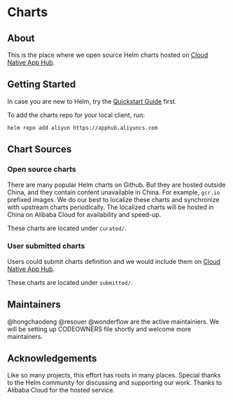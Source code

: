 # Charts

## About <a name = "about"></a>

This is the place where we open source Helm charts hosted on [Cloud Native App Hub](https://developer.aliyun.com/hub).

## Getting Started <a name = "getting_started"></a>

In case you are new to Helm, try the [Quickstart Guide](https://helm.sh/docs/using_helm/) first.

To add the charts repo for your local client, run:

```
helm repo add aliyun https://apphub.aliyuncs.com
```

## Chart Sources

### Open source charts

There are many popular Helm charts on Github.
But they are hosted outside China, and they contain content unavailable in China. For example, `gcr.io` prefixed images.
We do our best to localize these charts and synchronize with upstream charts periodically.
The localized charts will be hosted in China on Alibaba Cloud for availability and speed-up.

These charts are located under `curated/`.

### User submitted charts

Users could submit charts definition and we would include them on [Cloud Native App Hub](https://developer.aliyun.com/hub).

These charts are located under `submitted/`.

## Maintainers

@hongchaodeng @resouer @wonderflow are the active maintainiers.
We will be setting up CODEOWNERS file shortly and welcome more maintainers.

## Acknowledgements

Like so many projects, this effort has roots in many places.
Special thanks to the Helm community for discussing and supporting our work.
Thanks to Alibaba Cloud for the hosted service.
